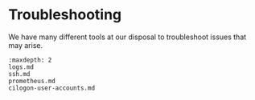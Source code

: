 # Troubleshooting

We have many different tools at our disposal to troubleshoot
issues that may arise.

```{toctree}
:maxdepth: 2
logs.md
ssh.md
prometheus.md
cilogon-user-accounts.md
```
